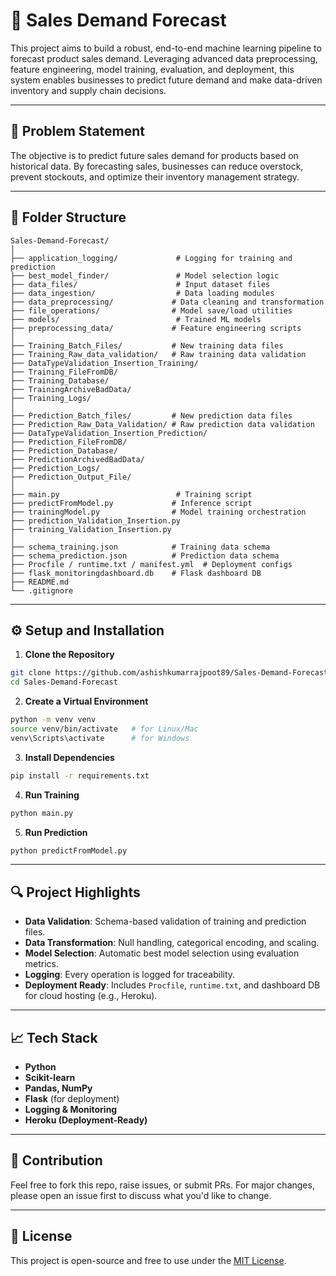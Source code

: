 # 🛒 Sales Demand Forecast

This project aims to build a robust, end-to-end machine learning pipeline to forecast product sales demand. Leveraging advanced data preprocessing, feature engineering, model training, evaluation, and deployment, this system enables businesses to predict future demand and make data-driven inventory and supply chain decisions.

---

## 📌 Problem Statement

The objective is to predict future sales demand for products based on historical data. By forecasting sales, businesses can reduce overstock, prevent stockouts, and optimize their inventory management strategy.

---

## 📂 Folder Structure

```
Sales-Demand-Forecast/
│
├── application_logging/             # Logging for training and prediction
├── best_model_finder/               # Model selection logic
├── data_files/                      # Input dataset files
├── data_ingestion/                  # Data loading modules
├── data_preprocessing/             # Data cleaning and transformation
├── file_operations/                # Model save/load utilities
├── models/                          # Trained ML models
├── preprocessing_data/             # Feature engineering scripts
│
├── Training_Batch_Files/           # New training data files
├── Training_Raw_data_validation/   # Raw training data validation
├── DataTypeValidation_Insertion_Training/
├── Training_FileFromDB/
├── Training_Database/
├── TrainingArchiveBadData/
├── Training_Logs/
│
├── Prediction_Batch_files/         # New prediction data files
├── Prediction_Raw_Data_Validation/ # Raw prediction data validation
├── DataTypeValidation_Insertion_Prediction/
├── Prediction_FileFromDB/
├── Prediction_Database/
├── PredictionArchivedBadData/
├── Prediction_Logs/
├── Prediction_Output_File/
│
├── main.py                          # Training script
├── predictFromModel.py             # Inference script
├── trainingModel.py                # Model training orchestration
├── prediction_Validation_Insertion.py
├── training_Validation_Insertion.py
│
├── schema_training.json            # Training data schema
├── schema_prediction.json          # Prediction data schema
├── Procfile / runtime.txt / manifest.yml  # Deployment configs
├── flask_monitoringdashboard.db    # Flask dashboard DB
├── README.md
└── .gitignore
```

---

## ⚙️ Setup and Installation

1. **Clone the Repository**

```bash
git clone https://github.com/ashishkumarrajpoot89/Sales-Demand-Forecast.git
cd Sales-Demand-Forecast
```

2. **Create a Virtual Environment**

```bash
python -m venv venv
source venv/bin/activate   # for Linux/Mac
venv\Scripts\activate      # for Windows
```

3. **Install Dependencies**

```bash
pip install -r requirements.txt
```

4. **Run Training**

```bash
python main.py
```

5. **Run Prediction**

```bash
python predictFromModel.py
```

---

## 🔍 Project Highlights

* **Data Validation**: Schema-based validation of training and prediction files.
* **Data Transformation**: Null handling, categorical encoding, and scaling.
* **Model Selection**: Automatic best model selection using evaluation metrics.
* **Logging**: Every operation is logged for traceability.
* **Deployment Ready**: Includes `Procfile`, `runtime.txt`, and dashboard DB for cloud hosting (e.g., Heroku).

---

## 📈 Tech Stack

* **Python**
* **Scikit-learn**
* **Pandas, NumPy**
* **Flask** (for deployment)
* **Logging & Monitoring**
* **Heroku (Deployment-Ready)**

---

## 🤝 Contribution

Feel free to fork this repo, raise issues, or submit PRs. For major changes, please open an issue first to discuss what you'd like to change.

---

## 📄 License

This project is open-source and free to use under the [MIT License](LICENSE).
